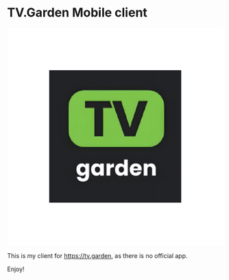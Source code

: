 # TV.Garden Mobile client #

<img src="https://github.com/gmb7886/TV.Garden/blob/master/app/src/main/res/mipmap-xxxhdpi/ic_launcher_foreground.png" width="600"/> 

This is my client for https://tv.garden, as there is no official app.

Enjoy!
